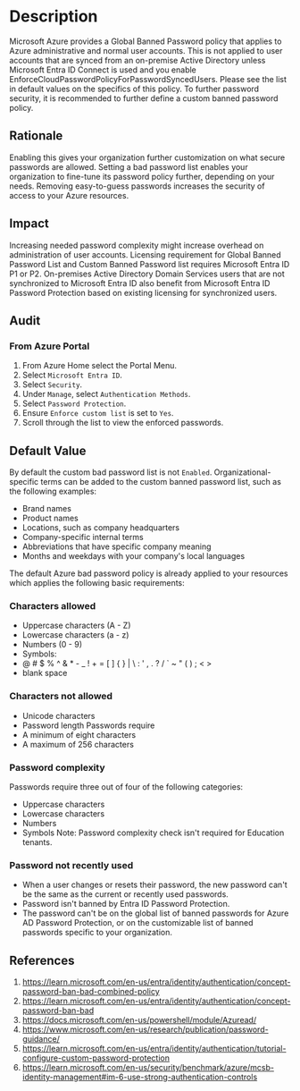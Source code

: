 # Description

Microsoft Azure provides a Global Banned Password policy that applies to Azure administrative and normal user accounts. This is not applied to user accounts that are synced from an on-premise Active Directory unless Microsoft Entra ID Connect is used and you enable EnforceCloudPasswordPolicyForPasswordSyncedUsers. Please see the list in default values on the specifics of this policy. To further password security, it is recommended to further define a custom banned password policy.

## Rationale

Enabling this gives your organization further customization on what secure passwords are allowed. Setting a bad password list enables your organization to fine-tune its password policy further, depending on your needs. Removing easy-to-guess passwords increases the security of access to your Azure resources.

## Impact

Increasing needed password complexity might increase overhead on administration of user accounts. Licensing requirement for Global Banned Password List and Custom Banned Password list requires Microsoft Entra ID P1 or P2. On-premises Active Directory Domain Services users that are not synchronized to Microsoft Entra ID also benefit from Microsoft Entra ID Password Protection based on existing licensing for synchronized users.

## Audit

### From Azure Portal

1. From Azure Home select the Portal Menu.
2. Select `Microsoft Entra ID`.
3. Select `Security`.
4. Under `Manage`, select `Authentication Methods`.
5. Select `Password Protection`.
6. Ensure `Enforce custom list` is set to `Yes`.
7. Scroll through the list to view the enforced passwords.

## Default Value

By default the custom bad password list is not `Enabled`. Organizational-specific terms can be added to the custom banned password list, such as the following examples:

- Brand names
- Product names
- Locations, such as company headquarters
- Company-specific internal terms
- Abbreviations that have specific company meaning
- Months and weekdays with your company's local languages

The default Azure bad password policy is already applied to your resources which applies the following basic requirements:

### Characters allowed

- Uppercase characters (A - Z)
- Lowercase characters (a - z)
- Numbers (0 - 9)
- Symbols:
- @ # $ % ^ & * - _ ! + = [ ] { } | \ : ' , . ? / ` ~ " ( ) ; < >
- blank space

### Characters not allowed

- Unicode characters
- Password length Passwords require
- A minimum of eight characters
- A maximum of 256 characters

### Password complexity

Passwords require three out of four of the following categories:

- Uppercase characters
- Lowercase characters
- Numbers
- Symbols Note: Password complexity check isn't required for Education tenants.

### Password not recently used

- When a user changes or resets their password, the new password can't be the same as the current or recently used passwords.
- Password isn't banned by Entra ID Password Protection.
- The password can't be on the global list of banned passwords for Azure AD Password Protection, or on the customizable list of banned passwords specific to your organization.

## References

1. <https://learn.microsoft.com/en-us/entra/identity/authentication/concept-password-ban-bad-combined-policy>
2. <https://learn.microsoft.com/en-us/entra/identity/authentication/concept-password-ban-bad>
3. <https://docs.microsoft.com/en-us/powershell/module/Azuread/>
4. <https://www.microsoft.com/en-us/research/publication/password-guidance/>
5. <https://learn.microsoft.com/en-us/entra/identity/authentication/tutorial-configure-custom-password-protection>
6. <https://learn.microsoft.com/en-us/security/benchmark/azure/mcsb-identity-management#im-6-use-strong-authentication-controls>
